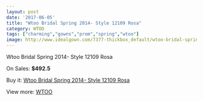 ```yaml
---
layout: post
date: '2017-06-05'
title: "Wtoo Bridal Spring 2014- Style 12109 Rosa"
category: WTOO
tags: ["charming","gowns","prom","spring","wtoo"]
image: http://www.idealgown.com/7377-thickbox_default/wtoo-bridal-spring-2014-style-12109-rosa.jpg
---
```

Wtoo Bridal Spring 2014- Style 12109 Rosa

On Sales: **$492.5**
<a href="https://www.idealgown.com/en/wtoo/3122-wtoo-bridal-spring-2014-style-12109-rosa.html"><amp-img layout="responsive" width="600" height="600" src="//www.idealgown.com/7377-thickbox_default/wtoo-bridal-spring-2014-style-12109-rosa.jpg" alt="Wtoo Bridal Spring 2014- Style 12109 Rosa 0" /></a>
<a href="https://www.idealgown.com/en/wtoo/3122-wtoo-bridal-spring-2014-style-12109-rosa.html"><amp-img layout="responsive" width="600" height="600" src="//www.idealgown.com/7378-thickbox_default/wtoo-bridal-spring-2014-style-12109-rosa.jpg" alt="Wtoo Bridal Spring 2014- Style 12109 Rosa 1" /></a>

Buy it: [Wtoo Bridal Spring 2014- Style 12109 Rosa](https://www.idealgown.com/en/wtoo/3122-wtoo-bridal-spring-2014-style-12109-rosa.html "Wtoo Bridal Spring 2014- Style 12109 Rosa")

View more: [WTOO](https://www.idealgown.com/en/39-wtoo "WTOO")